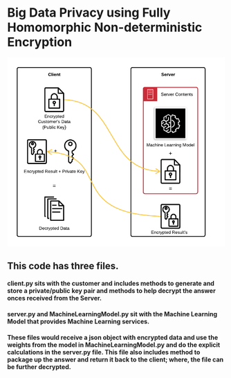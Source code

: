 # Big Data Privacy using Fully Homomorphic Non-deterministic Encryption

![](https://github.com/Mayur-Debu/Homomorphic_Encryption/blob/main/System%20Architecture.png "System Architecture of the Homomorphic Encryption")


## This code has three files. 
#### client.py sits with the customer and includes methods to generate and store a private/public key pair and methods to help decrypt the answer onces received from the Server.
#### server.py and MachineLearningModel.py sit with the Machine Learning Model that provides Machine Learning services. 
#### These files would receive a json object with encrypted data and use the weights from the model in MachineLearningModel.py and do the explicit calculations in the server.py file. This file also includes method to package up the answer and return it back to the client; where, the file can be further decrypted.

